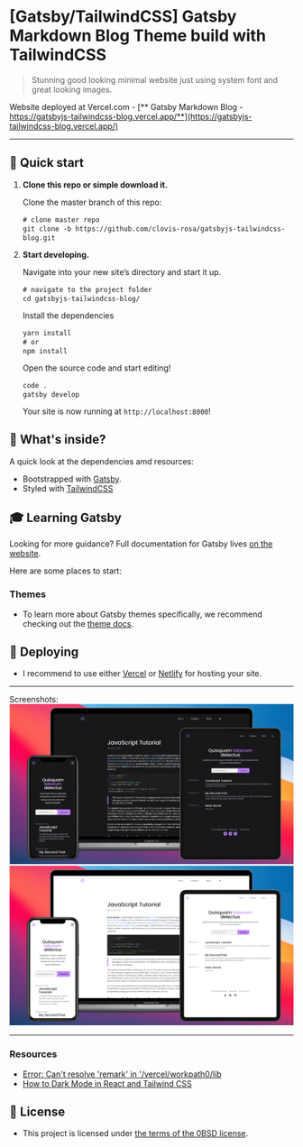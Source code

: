 # [Gatsby/TailwindCSS] Gatsby Markdown Blog Theme build with TailwindCSS

> Stunning good looking minimal website just using system font and great looking images.

Website deployed at Vercel.com - [** Gatsby Markdown Blog - https://gatsbyjs-tailwindcss-blog.vercel.app/**](https://gatsbyjs-tailwindcss-blog.vercel.app/)

---

## 🚀 Quick start

1.  **Clone this repo or simple download it.**

    Clone the master branch of this repo:

    ```shell
    # clone master repo
    git clone -b https://github.com/clovis-rosa/gatsbyjs-tailwindcss-blog.git
    ```

2.  **Start developing.**

    Navigate into your new site’s directory and start it up.

    ```shell
    # navigate to the project folder
    cd gatsbyjs-tailwindcss-blog/
    ```

    Install the dependencies

    ```shell
    yarn install
    # or
    npm install
    ```

    Open the source code and start editing!

    ```shell
    code .
    gatsby develop
    ```

    Your site is now running at `http://localhost:8000`!

## 🧐 What's inside?

A quick look at the dependencies amd resources:

- Bootstrapped with [Gatsby](www.gatsbyjs.com).
- Styled with [TailwindCSS](https://tailwindcss.com/)

## 🎓 Learning Gatsby

Looking for more guidance? Full documentation for Gatsby lives [on the website](https://www.gatsbyjs.com/).

Here are some places to start:

### Themes

- To learn more about Gatsby themes specifically, we recommend checking out the [theme docs](https://www.gatsbyjs.com/docs/themes/).

## 💫 Deploying

- I recommend to use either [Vercel](https://vercel.com) or [Netlify](https://netlify.com) for hosting your site.

---

Screenshots:
![Gatsby Blog Dark](mockup-image-dark.png "Gatsby Markdown Blog Dark")
![Gatsby Blog Light](mockup-image-light.png "Gatsby Markdown Blog Light")

---

### Resources

- [Error: Can't resolve 'remark' in '/vercel/workpath0/lib](https://github.com/vercel/next.js/discussions/18176)
- [How to Dark Mode in React and Tailwind CSS](https://jeffjadulco.com/blog/dark-mode-react-tailwind/)

## 📖 License

- This project is licensed under [the terms of the 0BSD license](LICENSE).
